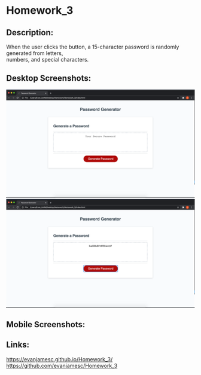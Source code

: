 # Homework_3
## Description:
When the user clicks the button, a 15-character password is randomly generated from letters,<br>
numbers, and special characters.
## Desktop Screenshots:
![alt_text](./assets/images/pageOpen.png) <br>
![alt_text](./assets/images/buttonClicked.png) <br>
## Mobile Screenshots:
## Links:
https://evanjamesc.github.io/Homework_3/
<br>
https://github.com/evanjamesc/Homework_3